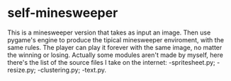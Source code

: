 # self-minesweeper
This is a minesweeper version that takes as input an image. Then use pygame's engine to produce the tipical minesweeper enviroment, with the same rules.
The player can play it forever with the same image, no matter the winning or losing.
Actually some modules aren't made by myself, here there's the list of the source files I take on the internet:
-spritesheet.py;
-resize.py;
-clustering.py;
-text.py.

